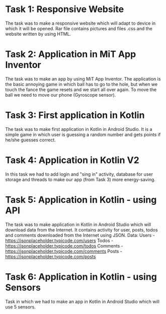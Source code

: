 # Task 1: Responsive Website
The task was to make a responsive website which will adapt to device in which it will be opened.
Rar file contains pictures and files .css and the website written by using HTML.


# Task 2: Application in MiT App Inventor
The task was to make an app by using MiT App Inventor. 
The application is the basic annoying game in which ball has to go to the hole, but when we touch the fance the game resets and we start all over again.
To move the ball we need to move our phone (Gyroscope sensor).


# Task 3: First application in Kotlin
The task was to make first application in Kotlin in Android Studio. It is a simple game in which user is guessing a random number and gets points if he/she guesses correct.


# Task 4: Application in Kotlin V2
In this task we had to add login and "sing in" activity, database for user storage and threads to make our app (from Task 3) more energy-saving.


# Task 5: Application in Kotlin - using API
The task was to make application in Kotlin in Android Studio which will download data from the Internet. It contains activity for user, posts, todos and comments downloaded from the Internet using JSON.
Data:
Users - https://jsonplaceholder.typicode.com/users
Todos - https://jsonplaceholder.typicode.com/todos
Comments - https://jsonplaceholder.typicode.com/comments
Posts - https://jsonplaceholder.typicode.com/posts


# Task 6: Application in Kotlin - using Sensors
Task in which we had to make an app in Kotlin in Android Studio which will use 5 sensors. 